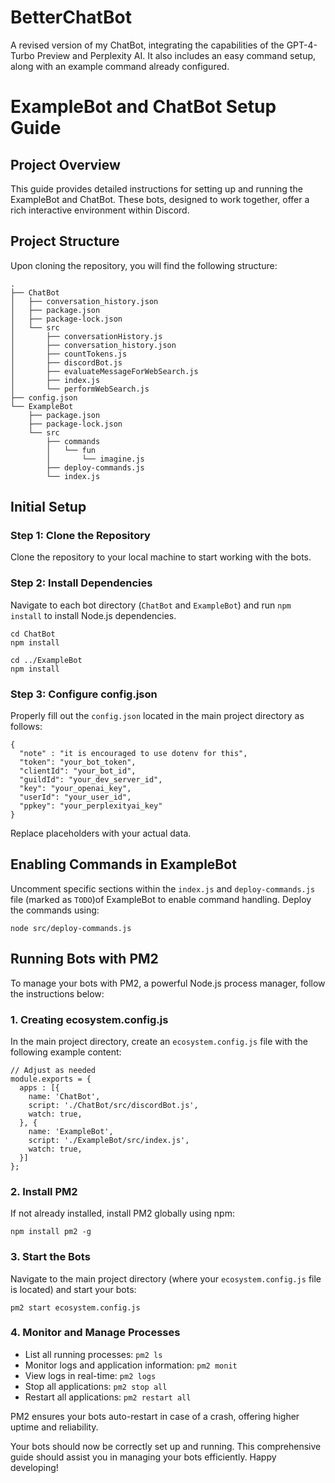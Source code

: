 # BetterChatBot
A revised version of my ChatBot, integrating the capabilities of the GPT-4-Turbo Preview and Perplexity AI. It also includes an easy command setup, along with an example command already configured.

# ExampleBot and ChatBot Setup Guide

## Project Overview

This guide provides detailed instructions for setting up and running the ExampleBot and ChatBot. These bots, designed to work together, offer a rich interactive environment within Discord.

## Project Structure

Upon cloning the repository, you will find the following structure:
```shell
.
├── ChatBot
│   ├── conversation_history.json
│   ├── package.json
│   ├── package-lock.json
│   └── src
│       ├── conversationHistory.js
│       ├── conversation_history.json
│       ├── countTokens.js
│       ├── discordBot.js
│       ├── evaluateMessageForWebSearch.js
│       ├── index.js
│       └── performWebSearch.js
├── config.json
└── ExampleBot
    ├── package.json
    ├── package-lock.json
    └── src
        ├── commands
        │   └── fun
        │       └── imagine.js
        ├── deploy-commands.js
        └── index.js
```

## Initial Setup

### Step 1: Clone the Repository

Clone the repository to your local machine to start working with the bots.

### Step 2: Install Dependencies

Navigate to each bot directory (`ChatBot` and `ExampleBot`) and run `npm install` to install Node.js dependencies.

```shell
cd ChatBot
npm install

cd ../ExampleBot
npm install
```

### Step 3: Configure config.json

Properly fill out the `config.json` located in the main project directory as follows:

```shell
{
  "note" : "it is encouraged to use dotenv for this",
  "token": "your_bot_token",
  "clientId": "your_bot_id",
  "guildId": "your_dev_server_id",
  "key": "your_openai_key",
  "userId": "your_user_id",
  "ppkey": "your_perplexityai_key"
}
```

Replace placeholders with your actual data.

## Enabling Commands in ExampleBot

Uncomment specific sections within the `index.js` and `deploy-commands.js` file (marked as `TODO`)of ExampleBot to enable command handling. Deploy the commands using:

```shell
node src/deploy-commands.js
```

## Running Bots with PM2

To manage your bots with PM2, a powerful Node.js process manager, follow the instructions below:

### 1. Creating ecosystem.config.js

In the main project directory, create an `ecosystem.config.js` file with the following example content:

```shell
// Adjust as needed
module.exports = {
  apps : [{
    name: 'ChatBot',
    script: './ChatBot/src/discordBot.js',
    watch: true,
  }, {
    name: 'ExampleBot',
    script: './ExampleBot/src/index.js',
    watch: true,
  }]
};
```

### 2. Install PM2

If not already installed, install PM2 globally using npm:

```shell
npm install pm2 -g
```

### 3. Start the Bots

Navigate to the main project directory (where your `ecosystem.config.js` file is located) and start your bots:

```shell
pm2 start ecosystem.config.js
```

### 4. Monitor and Manage Processes
* List all running processes: `pm2 ls`
* Monitor logs and application information: `pm2 monit`
* View logs in real-time: `pm2 logs`
* Stop all applications: `pm2 stop all`
* Restart all applications: `pm2 restart all`

PM2 ensures your bots auto-restart in case of a crash, offering higher uptime and reliability.

Your bots should now be correctly set up and running. This comprehensive guide should assist you in managing your bots efficiently. Happy developing!


